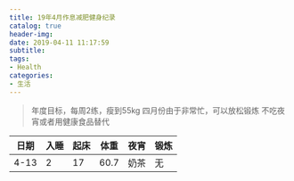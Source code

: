 ```yaml
---
title: 19年4月作息减肥健身纪录
catalog: true
header-img:
date: 2019-04-11 11:17:59
subtitle:
tags:
- Health
categories:
- 生活
---
```

> 年度目标，每周2练，瘦到55kg
> 四月份由于非常忙，可以放松锻炼
> 不吃夜宵或者用健康食品替代

日期|入睡|起床|体重|夜宵|锻炼|
---|---|---|---|---|---|
4-13|2|17|60.7|奶茶|无|
